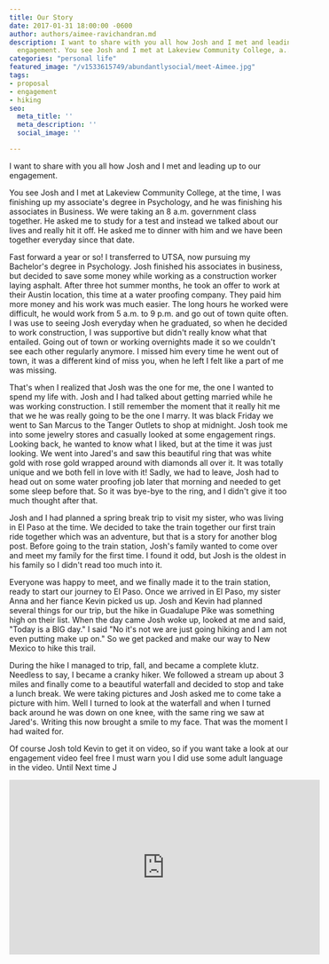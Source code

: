 ```yaml
---
title: Our Story
date: 2017-01-31 18:00:00 -0600
author: authors/aimee-ravichandran.md
description: I want to share with you all how Josh and I met and leading up to our
  engagement. You see Josh and I met at Lakeview Community College, a...
categories: "personal life"
featured_image: "/v1533615749/abundantlysocial/meet-Aimee.jpg"
tags:
- proposal
- engagement
- hiking
seo:
  meta_title: ''
  meta_description: ''
  social_image: ''

---
```

I want to share with you all how Josh and I met and leading up to our engagement.

You see Josh and I met at Lakeview Community College, at the time, I was finishing up my associate's degree in Psychology, and he was finishing his associates in Business. We were taking an 8 a.m. government class together. He asked me to study for a test and instead we talked about our lives and really hit it off. He asked me to dinner with him and we have been together everyday since that date.

Fast forward a year or so! I transferred to UTSA, now pursuing my Bachelor's degree in Psychology. Josh finished his associates in business, but decided to save some money while working as a construction worker laying asphalt. After three hot summer months, he took an offer to work at their Austin location, this time at a water proofing company. They paid him more money and his work was much easier. The long hours he worked were difficult, he would work from 5 a.m. to 9 p.m. and go out of town quite often. I was use to seeing Josh everyday when he graduated, so when he decided to work construction, I was supportive but didn't really know what that entailed. Going out of town or working overnights made it so we couldn't see each other regularly anymore. I missed him every time he went out of town, it was a different kind of miss you, when he left I felt like a part of me was missing.

That's when I realized that Josh was the one for me, the one I wanted to spend my life with. Josh and I had talked about getting married while he was working construction. I still remember the moment that it really hit me that we he was really going to be the one I marry. It was black Friday we went to San Marcus to the Tanger Outlets to shop at midnight. Josh took me into some jewelry stores and casually looked at some engagement rings. Looking back, he wanted to know what I liked, but at the time it was just looking. We went into Jared's and saw this beautiful ring that was white gold with rose gold wrapped around with diamonds all over it. It was totally unique and we both fell in love with it! Sadly, we had to leave, Josh had to head out on some water proofing job later that morning and needed to get some sleep before that. So it was bye-bye to the ring, and I didn't give it too much thought after that.

Josh and I had planned a spring break trip to visit my sister, who was living in El Paso at the time. We decided to take the train together our first train ride together which was an adventure, but that is a story for another blog post. Before going to the train station, Josh's family wanted to come over and meet my family for the first time. I found it odd, but Josh is the oldest in his family so I didn't read too much into it.

Everyone was happy to meet, and we finally made it to the train station, ready to start our journey to El Paso. Once we arrived in El Paso, my sister Anna and her fiance Kevin picked us up. Josh and Kevin had planned several things for our trip, but the hike in Guadalupe Pike was something high on their list. When the day came Josh woke up, looked at me and said, "Today is a BIG day." I said "No it's not we are just going hiking and I am not even putting make up on." So we get packed and make our way to New Mexico to hike this trail.

During the hike I managed to trip, fall, and became a complete klutz. Needless to say, I became a cranky hiker. We followed a stream up about 3 miles and finally come to a beautiful waterfall and decided to stop and take a lunch break. We were taking pictures and Josh asked me to come take a picture with him. Well I turned to look at the waterfall and when I turned back around he was down on one knee, with the same ring we saw at Jared's. Writing this now brought a smile to my face. That was the moment I had waited for.

Of course Josh told Kevin to get it on video, so if you want take a look at our engagement video feel free I must warn you I did use some adult language in the video. Until Next time J

<iframe width="560" height="315" src="https://www.youtube-nocookie.com/embed/8KDAyiA5MlI?rel=0" frameborder="0" allow="autoplay; encrypted-media" allowfullscreen></iframe>